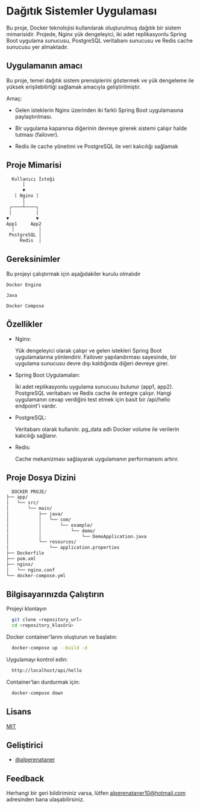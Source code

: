 
# Dağıtık Sistemler Uygulaması

Bu proje, Docker teknolojisi kullanılarak oluşturulmuş dağıtık bir sistem mimarisidir. Projede, Nginx yük dengeleyici, iki adet replikasyonlu Spring Boot uygulama sunucusu, PostgreSQL veritabanı sunucusu ve Redis cache sunucusu yer almaktadır.


## Uygulamanın amacı

Bu proje, temel dağıtık sistem prensiplerini göstermek ve yük dengeleme ile yüksek erişilebilirliği sağlamak amacıyla geliştirilmiştir.

 Amaç:

- Gelen isteklerin Nginx üzerinden iki farklı Spring Boot uygulamasına paylaştırılması.

- Bir uygulama kapanırsa diğerinin devreye girerek sistemi çalışır halde tutması (failover).
- Redis ile cache yönetimi ve PostgreSQL ile veri kalıcılığı sağlamak
  
## Proje Mimarisi

```bash
  Kullanıcı İsteği
      │
      ▼
   [ Nginx ]
      │
 ┌────┴────┐
 │         │
▼          ▼
App1     App2
  │         │
 PostgreSQL │
     Redis  │

```

  
## Gereksinimler

Bu projeyi çalıştırmak için aşağıdakiler kurulu olmalıdır

`Docker Engine`

`Java`

`Docker Compose`


  
## Özellikler

- Nginx:

    Yük dengeleyici olarak çalışır ve gelen istekleri Spring Boot uygulamalarına yönlendirir.
    Failover yapılandırması sayesinde, bir uygulama sunucusu devre dışı kaldığında diğeri devreye girer.
- Spring Boot Uygulamaları:

    İki adet replikasyonlu uygulama sunucusu bulunur (app1, app2).
    PostgreSQL veritabanı ve Redis cache ile entegre çalışır.
    Hangi uygulamanın cevap verdiğini test etmek için basit bir /api/hello endpoint'i vardır.
- PostgreSQL:

    Veritabanı olarak kullanılır.
    pg_data adlı Docker volume ile verilerin kalıcılığı sağlanır.

- Redis:

    Cache mekanizması sağlayarak uygulamanın performansını artırır.    

  
## Proje Dosya Dizini


```bash
  DOCKER PROJE/
├── app/
│   └── src/
│       └── main/
│           ├── java/
│           │   └── com/
│           │       └── example/
│           │           └── demo/
│           │               └── DemoApplication.java
│           └── resources/
│               └── application.properties
├── Dockerfile
├── pom.xml
├── nginx/
│   └── nginx.conf
└── docker-compose.yml

```

## Bilgisayarınızda Çalıştırın

Projeyi klonlayın

```bash
  git clone <repository_url>  
  cd <repository_klasörü>  

```

Docker container'larını oluşturun ve başlatın:

```bash
  docker-compose up --build -d  

```

Uygulamayı kontrol edin:

```bash
  http://localhost/api/hello 
```

Container’ları durdurmak için:

```bash
  docker-compose down  

```

  
## Lisans

[MIT](https://choosealicense.com/licenses/mit/)

  
## Geliştirici

- [@alperenataner](https://www.github.com/alperenataner)

  
## Feedback

Herhangi bir geri bildiriminiz varsa, lütfen alperenataner10@hotmail.com adresinden bana ulaşabilirsiniz.

  
